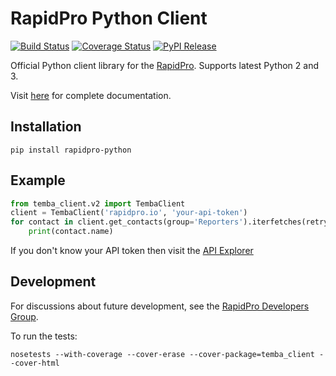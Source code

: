 RapidPro Python Client
======================

[![Build Status](https://travis-ci.org/rapidpro/rapidpro-python.svg?branch=master)](https://travis-ci.org/rapidpro/rapidpro-python)
[![Coverage Status](https://coveralls.io/repos/github/rapidpro/rapidpro-python/badge.svg?branch=master)](https://coveralls.io/github/rapidpro/rapidpro-python)
[![PyPI Release](https://img.shields.io/pypi/v/rapidpro-python.svg)](https://pypi.python.org/pypi/rapidpro-python/)

Official Python client library for the [RapidPro](http://rapidpro.github.io/rapidpro/). Supports latest Python 2 and 3.

Visit [here](http://rapidpro-python.readthedocs.org/) for complete documentation.

Installation
------------

```
pip install rapidpro-python
```

Example
-------

```python
from temba_client.v2 import TembaClient
client = TembaClient('rapidpro.io', 'your-api-token')
for contact in client.get_contacts(group='Reporters').iterfetches(retry_on_rate_exceed=True):
    print(contact.name)
```

If you don't know your API token then visit the [API Explorer](http://rapidpro.io/api/v2/explorer)

Development
-----------

For discussions about future development, see the [RapidPro Developers Group](https://groups.google.com/forum/#!forum/rapidpro-dev).

To run the tests:

```
nosetests --with-coverage --cover-erase --cover-package=temba_client --cover-html
```
